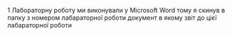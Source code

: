 1 Лабораторну роботу ми виконували у Microsoft Word тому я скинув в папку з номером лабараторної роботи документ в якому звіт до цієї лабараторної роботи
